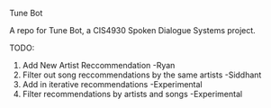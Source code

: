 Tune Bot

A repo for Tune Bot, a CIS4930 Spoken Dialogue Systems project.

TODO:
1. Add New Artist Reccommendation -Ryan
2. Filter out song reccommendations by the same artists -Siddhant
3. Add in iterative recommendations -Experimental
4. Filter recommendations by artists and songs -Experimental
